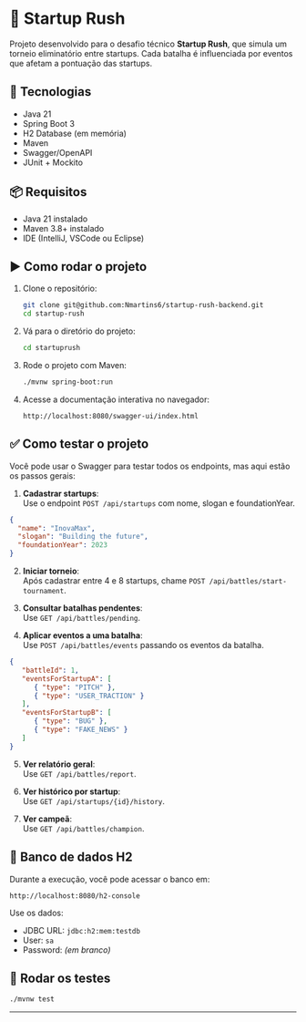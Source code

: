 # 🚀 Startup Rush

Projeto desenvolvido para o desafio técnico **Startup Rush**, que simula um torneio eliminatório entre startups. Cada batalha é influenciada por eventos que afetam a pontuação das startups.

## 🧰 Tecnologias

- Java 21
- Spring Boot 3
- H2 Database (em memória)
- Maven
- Swagger/OpenAPI
- JUnit + Mockito

## 📦 Requisitos

- Java 21 instalado
- Maven 3.8+ instalado
- IDE (IntelliJ, VSCode ou Eclipse)

## ▶️ Como rodar o projeto

1. Clone o repositório:
   ```bash
   git clone git@github.com:Nmartins6/startup-rush-backend.git
   cd startup-rush
   ```

2. Vá para o diretório do projeto:
   ```bash
   cd startuprush
   ```

3. Rode o projeto com Maven:
   ```bash
   ./mvnw spring-boot:run
   ```

4. Acesse a documentação interativa no navegador:
   ```
   http://localhost:8080/swagger-ui/index.html
   ```

## ✅ Como testar o projeto

Você pode usar o Swagger para testar todos os endpoints, mas aqui estão os passos gerais:

1. **Cadastrar startups**:  
   Use o endpoint `POST /api/startups` com nome, slogan e foundationYear.
```json
{
  "name": "InovaMax",
  "slogan": "Building the future",
  "foundationYear": 2023
}
```

2. **Iniciar torneio**:  
   Após cadastrar entre 4 e 8 startups, chame `POST /api/battles/start-tournament`.

3. **Consultar batalhas pendentes**:  
   Use `GET /api/battles/pending`.

4. **Aplicar eventos a uma batalha**:  
   Use `POST /api/battles/events` passando os eventos da batalha.
```json
{
   "battleId": 1,
   "eventsForStartupA": [
      { "type": "PITCH" },
      { "type": "USER_TRACTION" }
   ],
   "eventsForStartupB": [
      { "type": "BUG" },
      { "type": "FAKE_NEWS" }
   ]
}
```

5. **Ver relatório geral**:  
   Use `GET /api/battles/report`.

6. **Ver histórico por startup**:  
   Use `GET /api/startups/{id}/history`.

7. **Ver campeã**:  
   Use `GET /api/battles/champion`.

## 🔎 Banco de dados H2

Durante a execução, você pode acessar o banco em:
```
http://localhost:8080/h2-console
```

Use os dados:
- JDBC URL: `jdbc:h2:mem:testdb`
- User: `sa`
- Password: *(em branco)*

## 🧪 Rodar os testes

```bash
./mvnw test
```

---